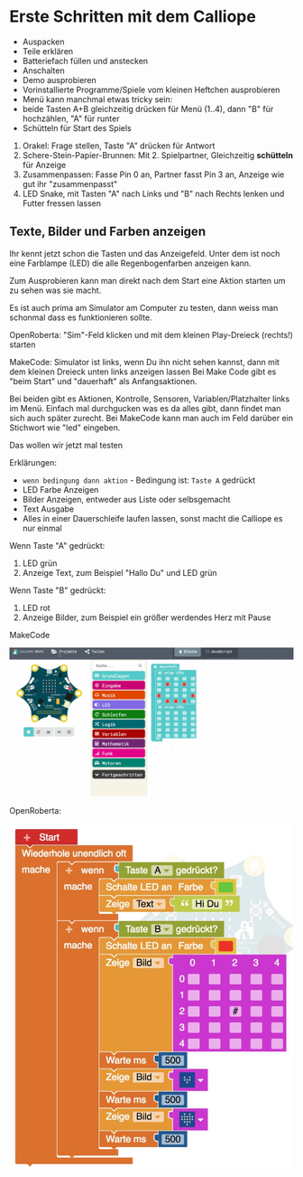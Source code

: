 # Erste Schritten mit dem Calliope

- Auspacken
- Teile erklären
- Batteriefach füllen und anstecken
- Anschalten
- Demo ausprobieren
- Vorinstallierte Programme/Spiele vom kleinen Heftchen ausprobieren
- Menü kann manchmal etwas tricky sein: 
- beide Tasten A+B gleichzeitig drücken für Menü (1..4), dann "B" für hochzählen, "A" für runter
- Schütteln für Start des Spiels

1. Orakel: Frage stellen, Taste "A" drücken für Antwort
2. Schere-Stein-Papier-Brunnen: Mit 2. Spielpartner, Gleichzeitig **schütteln** für Anzeige
3. Zusammenpassen: Fasse Pin 0 an, Partner fasst Pin 3 an, Anzeige wie gut ihr "zusammenpasst"
4. LED Snake, mit Tasten "A" nach Links und "B" nach Rechts lenken und Futter fressen lassen



## Texte, Bilder und Farben anzeigen

Ihr kennt jetzt schon die Tasten und das Anzeigefeld.
Unter dem ist noch eine Farblampe (LED) die alle Regenbogenfarben anzeigen kann.

Zum Ausprobieren kann man direkt nach dem Start eine Aktion starten um zu sehen was sie macht.

Es ist auch prima am Simulator am Computer zu testen, dann weiss man schonmal dass es funktionieren sollte.

OpenRoberta: "Sim"-Feld klicken und mit dem kleinen Play-Dreieck (rechts!) starten

MakeCode: Simulator ist links, wenn Du ihn nicht sehen kannst, dann mit dem kleinen Dreieck unten links anzeigen lassen
Bei Make Code gibt es "beim Start" und "dauerhaft" als Anfangsaktionen.

Bei beiden gibt es Aktionen, Kontrolle, Sensoren, Variablen/Platzhalter links im Menü.
Einfach mal durchgucken was es da alles gibt, dann findet man sich auch später zurecht.
Bei MakeCode kann man auch im Feld darüber ein Stichwort wie "led" eingeben.

Das wollen wir jetzt mal testen

Erklärungen:

- `wenn bedingung dann aktion` - Bedingung ist: `Taste A` gedrückt
- LED Farbe Anzeigen
- Bilder Anzeigen, entweder aus Liste oder selbsgemacht
- Text Ausgabe
- Alles in einer Dauerschleife laufen lassen, sonst macht die Calliope es nur einmal

Wenn Taste "A" gedrückt:

1. LED grün
2. Anzeige Text, zum Beispiel "Hallo Du" und LED grün

Wenn Taste "B" gedrückt: 

1. LED rot 
2. Anzeige Bilder, zum Beispiel ein größer werdendes Herz  mit Pause

MakeCode

![](img/mc-erste-schritte.gif)

OpenRoberta:

![](img/or-erste-schritte.jpg)